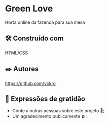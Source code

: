 # Green Love

Horta online da fazenda para sua mesa


## 🛠️ Construído com

HTML/CSS

## ✒️ Autores

https://github.com/yckro

## 🎁 Expressões de gratidão

* Conte a outras pessoas sobre este projeto 📢;
* Um agradecimento publicamente 🫂;
